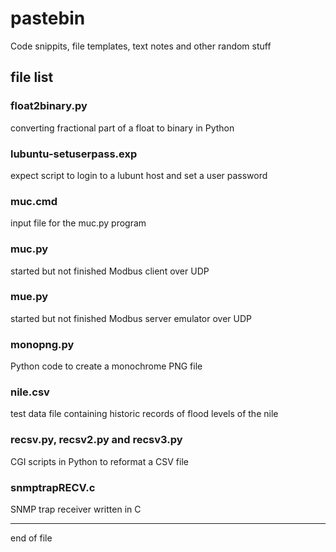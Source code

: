 # pastebin

Code snippits, file templates, text notes and other random stuff

## file list

### float2binary.py

converting fractional part of a float to binary in Python

### lubuntu-setuserpass.exp

expect script to login to a lubunt host and set a user password

### muc.cmd

input file for the muc.py program

### muc.py

started but not finished Modbus client over UDP

### mue.py

started but not finished Modbus server emulator over UDP

### monopng.py

Python code to create a monochrome PNG file

### nile.csv

test data file containing historic records of flood levels of the nile

### recsv.py, recsv2.py and recsv3.py

CGI scripts in Python to reformat a CSV file

### snmptrapRECV.c

SNMP trap receiver written in C

-----------------

end of file
 